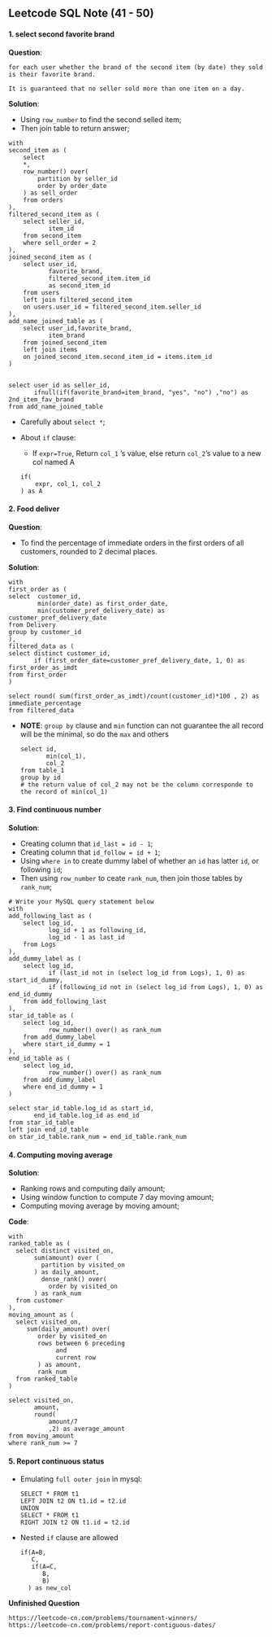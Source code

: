 ## Leetcode SQL Note (41 - 50)

#### 1. select second favorite brand

**Question**:

```mysql
for each user whether the brand of the second item (by date) they sold is their favorite brand. 

It is guaranteed that no seller sold more than one item on a day.
```

**Solution**:

- Using `row_number` to find the second selled item;
- Then join table to return answer;

```mysql
with
second_item as (
    select 
    *,
    row_number() over(
        partition by seller_id 
        order by order_date
    ) as sell_order
    from orders
),
filtered_second_item as (
    select seller_id, 
           item_id
    from second_item
    where sell_order = 2
),
joined_second_item as (
    select user_id,
           favorite_brand,
           filtered_second_item.item_id 
           as second_item_id
    from users
    left join filtered_second_item
    on users.user_id = filtered_second_item.seller_id
),
add_name_joined_table as (
    select user_id,favorite_brand,
           item_brand
    from joined_second_item
    left join items
    on joined_second_item.second_item_id = items.item_id
)


select user_id as seller_id,
       ifnull(if(favorite_brand=item_brand, "yes", "no") ,"no") as 2nd_item_fav_brand
from add_name_joined_table
```

- Carefully about `select *`;

- About `if` clause:

    - If `expr=True`, Return `col_1` ’s value, else return `col_2`’s value to  a new col named A

    ```mysql
    if(
        expr, col_1, col_2
    ) as A
    ```

#### 2. Food deliver

**Question**:

- To find the percentage of immediate orders in the first orders of all customers, rounded to 2 decimal places.

**Solution**:

```mysql
with 
first_order as (
select  customer_id,
        min(order_date) as first_order_date,
        min(customer_pref_delivery_date) as customer_pref_delivery_date
from Delivery
group by customer_id
),
filtered_data as (
select distinct customer_id,
       if (first_order_date=customer_pref_delivery_date, 1, 0) as first_order_as_imdt
from first_order
)

select round( sum(first_order_as_imdt)/count(customer_id)*100 , 2) as  immediate_percentage
from filtered_data
```

- **NOTE**: `group by` clause and `min` function can not guarantee the all record will be the minimal, so do the `max` and others

    ```mysql
    select id,
           min(col_1),
           col_2
    from table_1
    group by id
    # the return value of col_2 may not be the column corresponde to the record of min(col_1)
    ```


#### 3. Find continuous number

**Solution**:

- Creating column that `id_last = id - 1`;
- Creating column that `id_follow = id + 1`;
- Using `where in` to create dummy label of whether an `id` has latter `id`, or following `id`;
- Then using `row_number` to ceate `rank_num`, then join those tables by `rank_num`;

```mysql
# Write your MySQL query statement below
with
add_following_last as (
    select log_id,
           log_id + 1 as following_id,
           log_id - 1 as last_id
    from Logs
),
add_dummy_label as (
    select log_id,
           if (last_id not in (select log_id from Logs), 1, 0) as start_id_dummy,
           if (following_id not in (select log_id from Logs), 1, 0) as end_id_dummy
    from add_following_last
),
star_id_table as (
    select log_id,
           row_number() over() as rank_num
    from add_dummy_label
    where start_id_dummy = 1
),
end_id_table as (
    select log_id,
           row_number() over() as rank_num
    from add_dummy_label
    where end_id_dummy = 1
)

select star_id_table.log_id as start_id,
       end_id_table.log_id as end_id
from star_id_table
left join end_id_table
on star_id_table.rank_num = end_id_table.rank_num
```

#### 4. Computing moving average

**Solution**:

- Ranking rows and computing daily amount;
- Using window function to compute 7 day moving amount;
- Computing moving average by moving amount;

**Code**:

```mysql
with 
ranked_table as (
  select distinct visited_on,
       sum(amount) over (
         partition by visited_on
       ) as daily_amount,
         dense_rank() over(
           order by visited_on
       ) as rank_num
  from customer
),
moving_amount as (
  select visited_on,
     sum(daily_amount) over(
        order by visited_on 
        rows between 6 preceding 
             and 
             current row
        ) as amount,
        rank_num
  from ranked_table
)

select visited_on,
       amount,
       round(
           amount/7
           ,2) as average_amount
from moving_amount
where rank_num >= 7
```

#### 5. Report continuous status

- Emulating `full outer join` in mysql:

    ```mysql
    SELECT * FROM t1
    LEFT JOIN t2 ON t1.id = t2.id
    UNION
    SELECT * FROM t1
    RIGHT JOIN t2 ON t1.id = t2.id
    ```

- Nested `if` clause are allowed

    ```mysql
    if(A=B, 
       C, 
       if(A=C, 
          B, 
          B)
      ) as new_col
    ```

**Unfinished Question**

```
https://leetcode-cn.com/problems/tournament-winners/
https://leetcode-cn.com/problems/report-contiguous-dates/
```